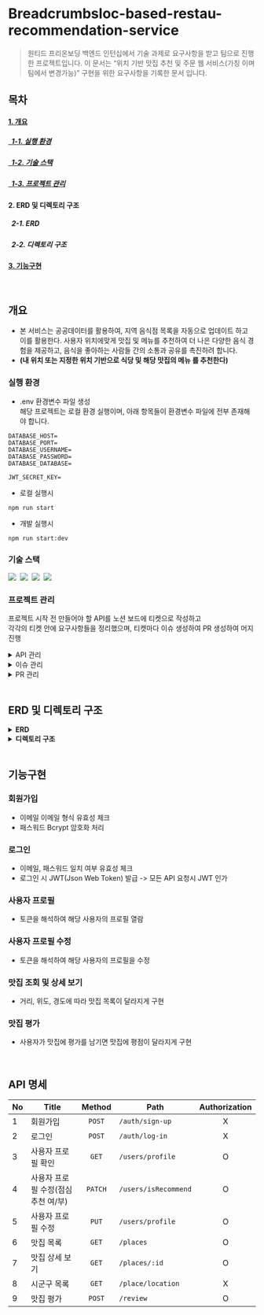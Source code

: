 # Breadcrumbsloc-based-restau-recommendation-service
> 원티드 프리온보딩 백엔드 인턴십에서 기술 과제로 요구사항을 받고 팀으로 진행한 프로젝트입니다. 이 문서는 “위치 기반 맛집 추천 및 주문 웹 서비스(가칭 이며 팀에서 변경가능)” 구현을 위한 요구사항을 기록한 문서 입니다.

## 목차
#### [1. 개요](#개요)
##### [&nbsp;&nbsp;1-1. 실행 환경](#실행-환경)
##### [&nbsp;&nbsp;1-2. 기술 스택](#기술-스택)
##### [&nbsp;&nbsp;1-3. 프로젝트 관리](#프로젝트-관리)
#### 2. ERD 및 디렉토리 구조
##### &nbsp;&nbsp;2-1. ERD
##### &nbsp;&nbsp;2-2. 디렉토리 구조
#### [3. 기능구현](#기능구현)
</br>

## 개요
- 본 서비스는 공공데이터를 활용하여, 지역 음식점 목록을 자동으로 업데이트 하고 이를 활용한다. 사용자 위치에맞게 맛집 및 메뉴를 추천하여 더 나은 다양한 음식 경험을 제공하고, 음식을 좋아하는 사람들 간의 소통과 공유를 촉진하려 합니다.
- **(내 위치 또는 지정한 위치 기반으로 식당 및 해당 맛집의 메뉴 를 추천한다)**

### 실행 환경
* .env 환경변수 파일 생성</br>
해당 프로젝트는 로컬 환경 실행이며, 아래 항목들이 환경변수 파일에 전부 존재해야 합니다.
```
DATABASE_HOST=
DATABASE_PORT=
DATABASE_USERNAME=
DATABASE_PASSWORD=
DATABASE_DATABASE=

JWT_SECRET_KEY=
```
* 로컬 실행시
```
npm run start
```
* 개발 실행시
```
npm run start:dev
```

### 기술 스택
<img src="https://img.shields.io/badge/TypeScript-version 5-3178C6">&nbsp;
<img src="https://img.shields.io/badge/Nest.js-version 10-E0234E">&nbsp;
<img src="https://img.shields.io/badge/TypeORM-version 0.3-fcad03">&nbsp;
<img src="https://img.shields.io/badge/MySQL-version 8-00758F">&nbsp;

### 프로젝트 관리
프로젝트 시작 전 만들어야 할 API를 노션 보드에 티켓으로 작성하고</br> 
각각의 티켓 안에 요구사항들을 정리했으며, 티켓마다 이슈 생성하여 PR 생성하여 머지 진행
<details>
<summary>API 관리</summary>
<div markdown="1">
<img src="https://github.com/user-attachments/assets/3e2452e8-1005-4d2f-bc40-532e7cedd1be">
</div>
</details>

<details>
<summary>이슈 관리</summary>
<div markdown="1">
<img src="https://github.com/user-attachments/assets/2868089d-677b-4d12-ab9e-b1a479750933">
</div>
</details>

<details>
<summary>PR 관리</summary>
<div markdown="1">
<img src="https://github.com/user-attachments/assets/748848ab-6d57-4c1a-b51c-9cc790c19327">
</div>
</details>

</br>

## ERD 및 디렉토리 구조

<details>
<summary><strong>ERD</strong></summary>
<div markdown="1">
 
<img src="https://github.com/user-attachments/assets/e8133321-c353-4746-99d8-ec1ea0358ffd">
</div>
</details>

<details>
<summary><strong>디렉토리 구조</strong></summary>
<div markdown="1">
 
```bash
.
├── README.md
├── docs
│   ├── pull_request_template.md
│   └── sgg_lat_lon.xlsx
├── nest-cli.json
├── package-lock.json
├── package.json
├── src
│   ├── app.controller.ts
│   ├── app.module.ts
│   ├── app.service.ts
│   ├── config
│   │   └── database.config.ts
│   ├── helper
│   │   └── exclude.ts
│   ├── main.ts
│   └── modules
│       ├── auth
│       │   ├── auth.controller.ts
│       │   ├── auth.module.ts
│       │   ├── auth.service.ts
│       │   ├── jwt-auth.guard.ts
│       │   └── jwt.strategy.ts
│       ├── location
│       │   ├── location.controller.ts
│       │   ├── location.entity.ts
│       │   ├── location.module.ts
│       │   └── location.service.ts
│       ├── place
│       │   ├── dto
│       │   │   └── place.dto.ts
│       │   ├── place.controller.ts
│       │   ├── place.entity.ts
│       │   ├── place.module.ts
│       │   └── place.service.ts
│       ├── review
│       │   ├── review.controller.ts
│       │   ├── review.module.ts
│       │   └── review.service.ts
│       └── user
│           ├── dto
│           │   └── user.dto.ts
│           ├── user.controller.ts
│           ├── user.entity.ts
│           ├── user.module.ts
│           └── user.service.ts
├── struct.txt
├── test
│   ├── app.e2e-spec.ts
│   └── jest-e2e.json
├── tsconfig.build.json
└── tsconfig.json
```
</div>
</details>

</br>

## 기능구현
### 회원가입
* 이메일 이메일 형식 유효성 체크
* 패스워드 Bcrypt 암호화 처리

### 로그인
* 이메일, 패스워드 일치 여부 유효성 체크
* 로그인 시 JWT(Json Web Token) 발급 -> 모든 API 요청시 JWT 인가

### 사용자 프로필
* 토큰을 해석하여 해당 사용자의 프로필 열람

### 사용자 프로필 수정
* 토큰을 해석하여 해당 사용자의 프로필을 수정

### 맛집 조회 및 상세 보기
* 거리, 위도, 경도에 따라 맛집 목록이 달라지게 구현

### 맛집 평가
* 사용자가 맛집에 평가를 남기면 맛집에 평점이 달라지게 구현

</br>

## API 명세
|No| Title           | Method  | Path                       | Authorization |
|---|-----------------|:-------:|----------------------------|:-------------:|
|1|회원가입|`POST`|`/auth/sign-up`|X|
|2|로그인|`POST`|`/auth/log-in`|X|
|3|사용자 프로필 확인|`GET`|`/users/profile`|O|
|4|사용자 프로필 수정(점심 추천 여/부)|`PATCH`|`/users/isRecommend`|O|
|5|사용자 프로필 수정|`PUT`|`/users/profile`|O|
|6|맛집 목록|`GET`|`/places`|O|
|7|맛집 상세 보기|`GET`|`/places/:id`|O|
|8|시군구 목록|`GET`|`/place/location`|X|
|9|맛집 평가|`POST`|`/review`|O|
